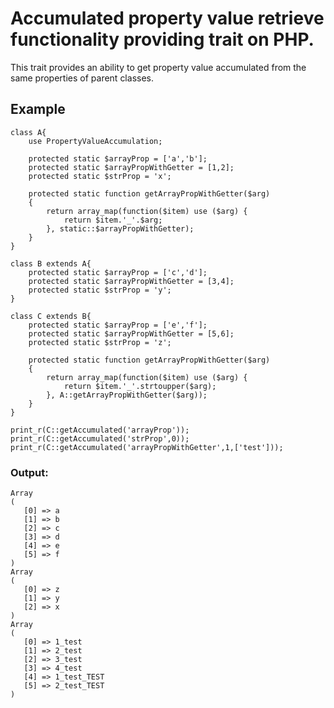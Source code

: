 # Accumulated property value retrieve functionality providing trait on PHP. 
This trait provides an ability to get property value accumulated from the same properties of parent classes.

## Example
```
class A{
	use PropertyValueAccumulation;

	protected static $arrayProp = ['a','b'];
	protected static $arrayPropWithGetter = [1,2];
	protected static $strProp = 'x';

	protected static function getArrayPropWithGetter($arg)
	{
		return array_map(function($item) use ($arg) {
			return $item.'_'.$arg;
		}, static::$arrayPropWithGetter);
	}
}

class B extends A{
	protected static $arrayProp = ['c','d'];
	protected static $arrayPropWithGetter = [3,4];
	protected static $strProp = 'y';
}

class C extends B{
	protected static $arrayProp = ['e','f'];
	protected static $arrayPropWithGetter = [5,6];
	protected static $strProp = 'z';

	protected static function getArrayPropWithGetter($arg)
	{
		return array_map(function($item) use ($arg) {
			return $item.'_'.strtoupper($arg);
		}, A::getArrayPropWithGetter($arg));
	}
}

print_r(C::getAccumulated('arrayProp'));
print_r(C::getAccumulated('strProp',0));
print_r(C::getAccumulated('arrayPropWithGetter',1,['test']));
```

### Output:

```
Array
(
   [0] => a
   [1] => b
   [2] => c
   [3] => d
   [4] => e
   [5] => f
)
Array
(
   [0] => z
   [1] => y
   [2] => x
)
Array
(
   [0] => 1_test
   [1] => 2_test
   [2] => 3_test
   [3] => 4_test
   [4] => 1_test_TEST
   [5] => 2_test_TEST
)
```